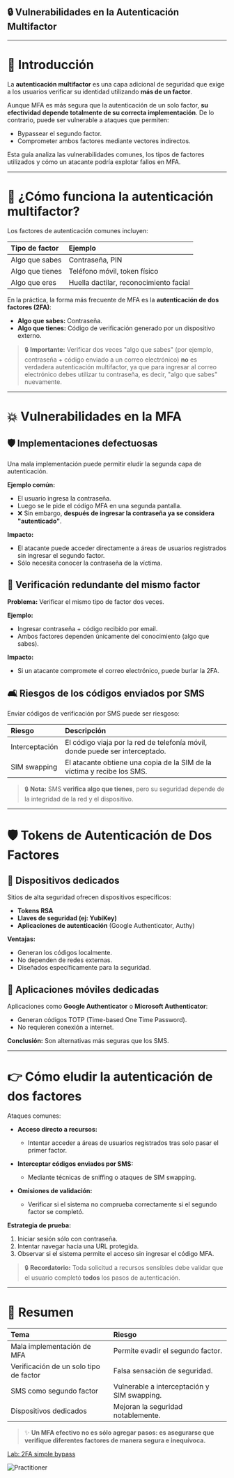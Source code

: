 ## 🔒 Vulnerabilidades en la Autenticación Multifactor

---

# 🔐 Introducción

La **autenticación multifactor** es una capa adicional de seguridad que exige a los usuarios verificar su identidad utilizando **más de un factor**.

Aunque MFA es más segura que la autenticación de un solo factor, **su efectividad depende totalmente de su correcta implementación**. De lo contrario, puede ser vulnerable a ataques que permiten:

- Bypassear el segundo factor.
- Comprometer ambos factores mediante vectores indirectos.

Esta guía analiza las vulnerabilidades comunes, los tipos de factores utilizados y cómo un atacante podría explotar fallos en MFA.

---

# 🧰 ¿Cómo funciona la autenticación multifactor?

Los factores de autenticación comunes incluyen:

| Tipo de factor | Ejemplo |
|:---------------|:--------|
| Algo que sabes | Contraseña, PIN |
| Algo que tienes | Teléfono móvil, token físico |
| Algo que eres | Huella dactilar, reconocimiento facial |


En la práctica, la forma más frecuente de MFA es la **autenticación de dos factores (2FA)**:

- **Algo que sabes:** Contraseña.
- **Algo que tienes:** Código de verificación generado por un dispositivo externo.


> 🔒 **Importante:** Verificar dos veces "algo que sabes" (por ejemplo, contraseña + código enviado a un correo electrónico) **no** es verdadera autenticación multifactor, ya que para ingresar al correo electrónico debes utilizar tu contraseña, es decir, "algo que sabes" nuevamente.


---

# 💥 Vulnerabilidades en la MFA

## 🛡️ Implementaciones defectuosas

Una mala implementación puede permitir eludir la segunda capa de autenticación.

**Ejemplo común:**

- El usuario ingresa la contraseña.
- Luego se le pide el código MFA en una segunda pantalla.
- ❌ Sin embargo, **después de ingresar la contraseña ya se considera "autenticado"**.

**Impacto:**

- El atacante puede acceder directamente a áreas de usuarios registrados sin ingresar el segundo factor.
- Sólo necesita conocer la contraseña de la víctima.



## 🚫 Verificación redundante del mismo factor

**Problema:** Verificar el mismo tipo de factor dos veces.

**Ejemplo:**

- Ingresar contraseña + código recibido por email.
- Ambos factores dependen únicamente del conocimiento (algo que sabes).

**Impacto:**

- Si un atacante compromete el correo electrónico, puede burlar la 2FA.



## 🛋️ Riesgos de los códigos enviados por SMS

Enviar códigos de verificación por SMS puede ser riesgoso:

| Riesgo | Descripción |
|:------|:------------|
| Interceptación | El código viaja por la red de telefonía móvil, donde puede ser interceptado. |
| SIM swapping | El atacante obtiene una copia de la SIM de la víctima y recibe los SMS. |



> 🔒 **Nota:** SMS **verifica algo que tienes**, pero su seguridad depende de la integridad de la red y el dispositivo.

---

# 🛡️ Tokens de Autenticación de Dos Factores

## 🔐 Dispositivos dedicados

Sitios de alta seguridad ofrecen dispositivos específicos:

- **Tokens RSA**
- **Llaves de seguridad (ej: YubiKey)**
- **Aplicaciones de autenticación** (Google Authenticator, Authy)

**Ventajas:**

- Generan los códigos localmente.
- No dependen de redes externas.
- Diseñados específicamente para la seguridad.


## 📱 Aplicaciones móviles dedicadas

Aplicaciones como **Google Authenticator** o **Microsoft Authenticator**:

- Generan códigos TOTP (Time-based One Time Password).
- No requieren conexión a internet.

**Conclusión:** Son alternativas más seguras que los SMS.



---

# 👉 Cómo eludir la autenticación de dos factores

Ataques comunes:

- **Acceso directo a recursos:**
  - Intentar acceder a áreas de usuarios registrados tras solo pasar el primer factor.

- **Interceptar códigos enviados por SMS:**
  - Mediante técnicas de sniffing o ataques de SIM swapping.

- **Omisiones de validación:**
  - Verificar si el sistema no comprueba correctamente si el segundo factor se completó.

**Estrategia de prueba:**

1. Iniciar sesión sólo con contraseña.
2. Intentar navegar hacia una URL protegida.
3. Observar si el sistema permite el acceso sin ingresar el código MFA.


> 🔒 **Recordatorio:** Toda solicitud a recursos sensibles debe validar que el usuario completó **todos** los pasos de autenticación.



---

# 💬 Resumen

| Tema | Riesgo |
|:----|:------|
| Mala implementación de MFA | Permite evadir el segundo factor. |
| Verificación de un solo tipo de factor | Falsa sensación de seguridad. |
| SMS como segundo factor | Vulnerable a interceptación y SIM swapping. |
| Dispositivos dedicados | Mejoran la seguridad notablemente. |


> ✨ **Un MFA efectivo no es sólo agregar pasos: es asegurarse que verifique diferentes factores de manera segura e inequívoca.**


[Lab: 2FA simple bypass](1_2FA_simple_bypass.md)  

![Practitioner](https://img.shields.io/badge/level-Apprentice-green)  


